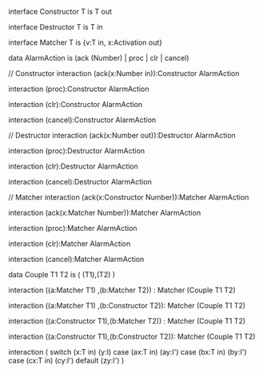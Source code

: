 
interface
  Constructor T
is
  T out

interface
  Destructor T
is
  T in

interface
  Matcher T
is
  {v:T in, x:Activation out}






data
  AlarmAction
is
  (ack (Number) | proc | clr | cancel)




// Constructor
interaction
  (ack(x:Number in)):Constructor AlarmAction

interaction
  (proc):Constructor AlarmAction

interaction
  (clr):Constructor AlarmAction

interaction
  (cancel):Constructor AlarmAction




// Destructor
interaction
  (ack(x:Number out)):Destructor AlarmAction

interaction
  (proc):Destructor AlarmAction

interaction
  (clr):Destructor AlarmAction

interaction
  (cancel):Destructor AlarmAction





// Matcher
interaction
  (ack(x:Constructor Number)):Matcher AlarmAction

interaction
  (ack(x:Matcher Number)):Matcher AlarmAction

interaction
  (proc):Matcher AlarmAction

interaction
  (clr):Matcher AlarmAction

interaction
  (cancel):Matcher AlarmAction





data
  Couple T1 T2
is
  ( (T1),(T2) )



interaction
  ((a:Matcher T1)    ,(b:Matcher T2))    :  Matcher (Couple T1 T2)

interaction
  ((a:Matcher T1)    ,(b:Constructor T2)):  Matcher (Couple T1 T2)

interaction
  ((a:Constructor T1),(b:Matcher T2))    :  Matcher (Couple T1 T2)

interaction
  ((a:Constructor T1),(b:Constructor T2)):  Matcher (Couple T1 T2)






 interaction
   ( switch (x:T in)  (y:I)
     case   (ax:T in) (ay:I')
     case   (bx:T in) (by:I')
     case   (cx:T in) (cy:I')
     default          (zy:I')
   )
